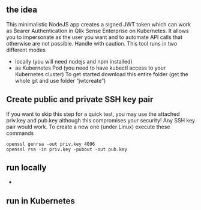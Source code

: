  ## the idea
This minimalistic NodeJS app creates a signed JWT token which can work as Bearer Authentication in Qlik Sense Enterprise on Kubernetes. It allows you to impersonate as the user you want and to automate API calls that otherwise are not possible. Handle with caution.
This tool runs in two different modes
 - locally (you will need nodejs and npm installed)
 - as Kubernetes Pod (you need to have kubectl access to your Kubernetes cluster)
To get started download this entire folder (get the whole git and use folder “jwtcreate”)
## Create public and private SSH key pair
If you want to skip this step for a quick test, you may use the attached priv.key and pub.key although this compromises your security!
Any SSH key pair would work. To create a new one (under Linux) execute these commands
```
openssl genrsa -out priv.key 4096
openssl rsa -in priv.key -pubout -out pub.key
```
## run locally
* 
## run in Kubernetes
